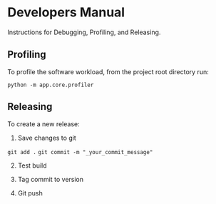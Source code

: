 # Developers Manual
Instructions for Debugging, Profiling, and Releasing.

## Profiling
To profile the software workload, from the project root directory run:

`python -m app.core.profiler`


## Releasing
To create a new release:
1. Save changes to git

`git add .`
`git commit -m "_your_commit_message"`

2. Test build

3. Tag commit to version

4. Git push